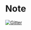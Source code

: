 # Note

[![Gitter](https://badges.gitter.im/neslxzhen-Note/community.svg)](https://gitter.im/neslxzhen-Note/community?utm_source=badge&utm_medium=badge&utm_campaign=pr-badge&utm_content=badge)